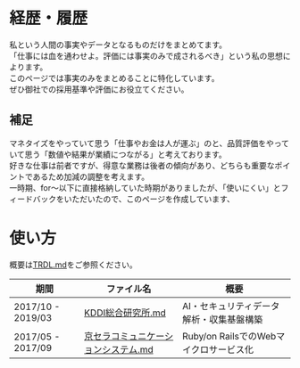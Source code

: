 # 経歴・履歴
私という人間の事実やデータとなるものだけをまとめてます。  
「仕事には血を通わせよ。評価には事実のみで成されるべき」という私の思想によります。  
このページでは事実のみをまとめることに特化しています。  
ぜひ御社での採用基準や評価にお役立てください。

## 補足
マネタイズをやっていて思う「仕事やお金は人が運ぶ」のと、品質評価をやっていて思う「数値や結果が業績につながる」と考えております。  
好きな仕事は前者ですが、得意な業務は後者の傾向があり、どちらも重要なポイントであるため加減の調整を考えます。  
一時期、for～以下に直接格納していた時期がありましたが、「使いにくい」とフィードバックをいただいたので、このページを作成しています、  

# 使い方
概要は[TRDL.md](../TRDL.md)をご参照ください。

|期間|ファイル名|概要|
|---|---|---|
|2017/10 - 2019/03|[KDDI総合研究所.md](201710-201903_KDDI総合研究所.md)|AI・セキュリティデータ解析・収集基盤構築|
|2017/05 - 2017/09|[京セラコミュニケーションシステム.md](201705-201709_京セラコミュニケーションシステム.md)|Ruby/on RailsでのWebマイクロサービス化|
